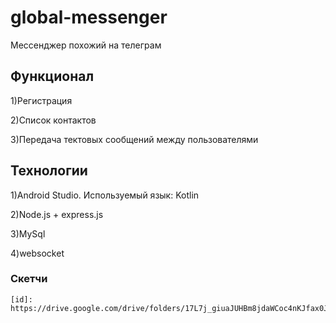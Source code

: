 # global-messenger
  Мессенджер похожий на телеграм 
## Функционал
  1)Регистрация

  2)Список контактов
  
  3)Передача тектовых сообщений между пользователями
  
## Технологии
  1)Android Studio. Используемый язык: Kotlin
  
  2)Node.js + express.js
  
  3)MySql
  
  4)websocket
  
  
  ### Скетчи
    [id]: https://drive.google.com/drive/folders/17L7j_giuaJUHBm8jdaWCoc4nKJfax0Js

